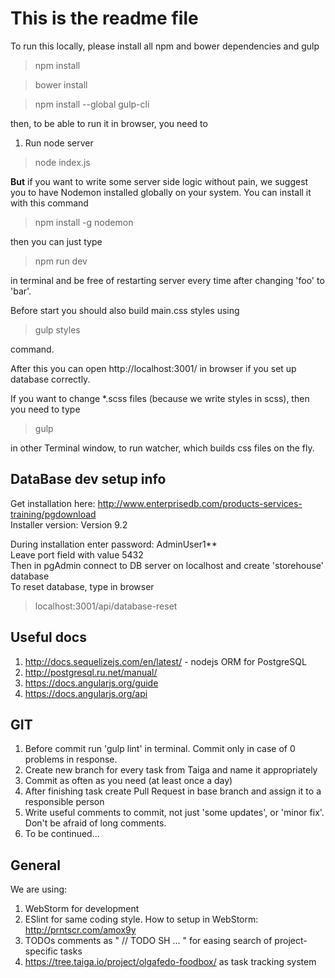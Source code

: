 # This is the readme file

To run this locally, please install all npm and bower dependencies and gulp

> npm install

> bower install

> npm install --global gulp-cli

then, to be able to run it in browser, you need to <br/>
1. Run node server

> node index.js

<b>But</b> if you want to write some server side logic without pain, we suggest you to have Nodemon installed globally on your system.
You can install it with this command

> npm install -g nodemon

then you can just type

>npm run dev

in terminal and be free of restarting server every time after changing 'foo' to 'bar'.

Before start you should also build main.css styles using
> gulp styles

command.

After this you can open http://localhost:3001/ in browser if you set up database correctly.

If you want to change *.scss files (because we write styles in scss), then you need to type

> gulp

in other Terminal window, to run watcher, which builds css files on the fly.

## DataBase dev setup info

Get installation here: http://www.enterprisedb.com/products-services-training/pgdownload </br>
Installer version: Version 9.2

During installation enter password: AdminUser1** </br>
Leave port field with value 5432 </br>
Then in pgAdmin connect to DB server on localhost and create 'storehouse' database </br>
To reset database, type in browser

> localhost:3001/api/database-reset

## Useful docs

1. http://docs.sequelizejs.com/en/latest/ - nodejs ORM for PostgreSQL
2. http://postgresql.ru.net/manual/
3. https://docs.angularjs.org/guide
4. https://docs.angularjs.org/api

## GIT

1. Before commit run 'gulp lint' in terminal. Commit only in case of 0 problems in response.
2. Create new branch for every task from Taiga and name it appropriately
3. Commit as often as you need (at least once a day)
4. After finishing task create Pull Request in base branch and assign it to a responsible person
5. Write useful comments to commit, not just 'some updates', or 'minor fix'. Don't be afraid of long comments.
6. To be continued...

## General

We are using: </br>
1. WebStorm for development </br>
2. ESlint for same coding style. How to setup in WebStorm: http://prntscr.com/amox9y </br>
3. TODOs comments as " // TODO SH ... " for easing search of project-specific tasks </br>
4. https://tree.taiga.io/project/olgafedo-foodbox/ as task tracking system </br>
